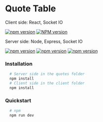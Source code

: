 # Quote Table

Client side: React, Socket IO

[![npm version](https://img.shields.io/badge/npm-%5E17.0.2-blue)](https://www.npmjs.com/package/react)
[![NPM version](https://img.shields.io/badge/npm-%5E4.0.1-blue)](https://www.npmjs.com/package/socket.io-client)

Server side: Node, Express, Socket IO

[![npm version](https://img.shields.io/badge/npm-%5E16.0.0-blue)](https://www.npmjs.com/package/node)
[![npm version](https://img.shields.io/badge/npm-%5E14.17.1-blue)](https://www.npmjs.com/package/express)
[![npm version](https://img.shields.io/badge/npm-%5E1.0.5-blue)](https://www.npmjs.com/package/socket)

### Installation

```bash
  # Server side in the quotes folder
  npm install
  # Client side in the client folder
  npm install
  ```

### Quickstart

```bash
  # npm
  npm run dev
  ```



